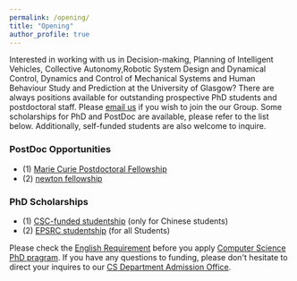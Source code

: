 ```yaml
---
permalink: /opening/
title: "Opening"
author_profile: true
---
```


Interested in working with us in Decision-making, Planning of Intelligent Vehicles, Collective Autonomy,Robotic System Design and Dynamical Control, Dynamics and Control of Mechanical Systems and Human Behaviour Study and Prediction at the University of Glasgow? There are always positions available for outstanding prospective PhD students and postdoctoral staff. Please [email us](mailto:chongfeng.wei@glasgow.ac.uk) if you wish to join the our Group. Some scholarships for PhD and PostDoc are available, please refer to the list below. Additionally, self-funded students are also welcome to inquire.


### PostDoc Opportunities
- (1) [Marie Curie Postdoctoral Fellowship]()
- (2) [newton fellowship]()

### PhD Scholarships
- (1) [CSC-funded studentship](https://www.gla.ac.uk/scholarships/thechinascholarshipcouncil/) (only for Chinese students)
- (2) [EPSRC studentship](https://www.gla.ac.uk/schools/engineering/phdopportunities/#autonomoussystemsandconnectivity,academicapplicationprocedure,scholarshipinformationandscholarshipapplicationprocedure) (for all Students)

Please check the [English Requirement](https://www.manchester.ac.uk/study/postgraduate-research/programmes/list/02954/phd-computer-science/entry-requirements/#course-profile) before you apply [Computer Science PhD pragram](https://www.manchester.ac.uk/study/postgraduate-research/programmes/list/02954/phd-computer-science/).  If you have any questions to funding, please don't hesitate to direct your inquires to our [CS Department Admission Office](https://www.cs.manchester.ac.uk/connect/contact/).
